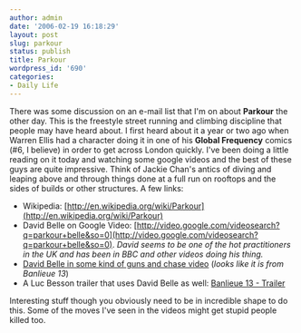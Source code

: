 ```yaml
---
author: admin
date: '2006-02-19 16:18:29'
layout: post
slug: parkour
status: publish
title: Parkour
wordpress_id: '690'
categories:
- Daily Life
---
```


There was some discussion on an e-mail list that I'm on about
**Parkour** the other day. This is the freestyle street running and
climbing discipline that people may have heard about. I first heard
about it a year or two ago when Warren Ellis had a character doing it in
one of his **Global Frequency** comics (\#6, I believe) in order to get
across London quickly. I've been doing a little reading on it today and
watching some google videos and the best of these guys are quite
impressive. Think of Jackie Chan's antics of diving and leaping above
and through things done at a full run on rooftops and the sides of
builds or other structures. A few links:

-   Wikipedia:
    [http://en.wikipedia.org/wiki/Parkour](http://en.wikipedia.org/wiki/Parkour)
-   David Belle on Google Video:
    [http://video.google.com/videosearch?q=parkour+belle&so=0](http://video.google.com/videosearch?q=parkour+belle&so=0).
    *David seems to be one of the hot practitioners in the UK and has
    been in BBC and other videos doing his thing.*
-   [David Belle in some kind of guns and chase
    video](http://video.google.com/videoplay?docid=7834855742079548500&q=parkour+belle&pr=goog-sl)
    (*looks like it is from Banlieue 13*)
-   A Luc Besson trailer that uses David Belle as well: [Banlieue 13 -
    Trailer](http://video.google.com/videoplay?docid=5410910915553146691&q=parkour+belle&pr=goog-sl)

Interesting stuff though you obviously need to be in incredible shape to
do this. Some of the moves I've seen in the videos might get stupid
people killed too.

